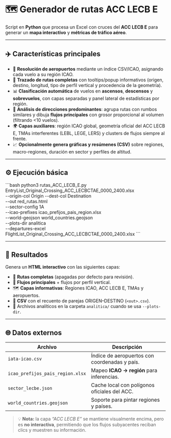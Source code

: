 # 🗺️ Generador de rutas ACC LECB E

Script en **Python** que procesa un Excel con cruces del **ACC LECB E** para generar un **mapa interactivo** y **métricas de tráfico aéreo**.

---

## ✈️ Características principales

- 🔎 **Resolución de aeropuertos** mediante un índice CSV/ICAO, asignando cada vuelo a su región ICAO.  
- 🧭 **Trazado de rutas completas** con tooltips/popup informativos (origen, destino, longitud, tipo de perfil vertical y procedencia de la geometría).  
- 📊 **Clasificación automática** de vuelos en **ascensos**, **descensos** y **sobrevuelos**, con capas separadas y panel lateral de estadísticas por región.  
- 🧩 **Análisis de direcciones predominantes**: agrupa rutas con rumbos similares y dibuja **flujos principales** con grosor proporcional al volumen (filtrando <10 vuelos).  
- 🌍 **Capas auxiliares**: región ICAO global, geometría oficial del ACC LECB E, TMAs interferentes (LEBL, LEGE, LERS) y clusters de flujos siempre al frente.  
- 📈 **Opcionalmente genera gráficas y resúmenes (CSV)** sobre regiones, macro-regiones, duración en sector y perfiles de altitud.

---

## ⚙️ Ejecución básica

\```bash
python3 rutas_ACC_LECB_E.py EntryList_Original_Crossing_ACC_LECBCTAE_0000_2400.xlsx \
  --origin-col Origin --dest-col Destination \
  --out red_rutas.html \
  --sector-config 1A \
  --icao-prefixes icao_prefijos_pais_region.xlsx \
  --world-geojson world_countries.geojson \
  --plots-dir analitica \
  --departures-excel FlightList_Original_Crossing_ACC_LECBCTAE_0000_2400.xlsx
\```

---

## 📁 Resultados

Genera un **HTML interactivo** con las siguientes capas:

- 🛫 **Rutas completas** (apagadas por defecto para revisión).  
- 🧭 **Flujos principales** + flujos por perfil vertical.  
- 🗺️ **Capas informativas**: Regiones ICAO, ACC LECB E, TMAs y aeropuertos.  
- 📄 **CSV** con el recuento de parejas ORIGEN–DESTINO (`<out>.csv`).  
- 📂 Archivos analíticos en la carpeta `analitica/` cuando se usa `--plots-dir`.

---

## 🌐 Datos externos

| Archivo | Descripción |
|----------|--------------|
| `iata-icao.csv` | Índice de aeropuertos con coordenadas y país. |
| `icao_prefijos_pais_region.xlsx` | Mapeo **ICAO → región** para inferencias. |
| `sector_lecbe.json` | Cache local con polígonos oficiales del ACC. |
| `world_countries.geojson` | Soporte para pintar regiones y países. |

> 💡 **Nota:** la capa *“ACC LECB E”* se mantiene visualmente encima, pero es **no interactiva**, permitiendo que los flujos subyacentes reciban clics y muestren su información.
